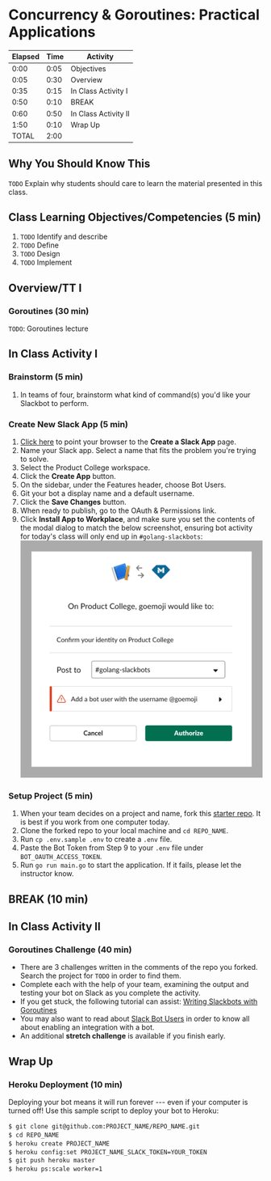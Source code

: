 # Concurrency & Goroutines: Practical Applications

| **Elapsed** | **Time**  | **Activity**              |
| ----------- | --------- | ------------------------- |
| 0:00        | 0:05      | Objectives                |
| 0:05        | 0:30      | Overview                  |
| 0:35        | 0:15      | In Class Activity I       |
| 0:50        | 0:10      | BREAK                     |
| 0:60        | 0:50      | In Class Activity II      |
| 1:50        | 0:10      | Wrap Up                   |
| TOTAL       | 2:00      |                           |

## Why You Should Know This

`TODO` Explain why students should care to learn the material presented in this class.

## Class Learning Objectives/Competencies (5 min)

1. `TODO` Identify and describe
2. `TODO` Define
3. `TODO` Design
4. `TODO` Implement

## Overview/TT I

### Goroutines (30 min)

`TODO`: Goroutines lecture

## In Class Activity I

### Brainstorm (5 min)

1. In teams of four, brainstorm what kind of command(s) you'd like your Slackbot to perform.

### Create New Slack App (5 min)

1. [Click here](https://api.slack.com/apps?new_app=1) to point your browser to the **Create a Slack App** page.
2. Name your Slack app. Select a name that fits the problem you're trying to solve.
3. Select the Product College workspace.
4. Click the **Create App** button.
5. On the sidebar, under the Features header, choose Bot Users.
6. Git your bot a display name and a default username.
7. Click the **Save Changes** button.
8. When ready to publish, go to the OAuth & Permissions link.
9. Click **Install App to Workplace**, and make sure you set the contents of the modal dialog to match the below screenshot, ensuring bot activity for today's class will only end up in `#golang-slackbots`:
![](img/oauth-enable.png)

### Setup Project (5 min)

1. When your team decides on a project and name, fork this [starter repo](https://github.com/droxey/goslackit). It is best if you work from one computer today.
2. Clone the forked repo to your local machine and `cd REPO_NAME`.
3. Run `cp .env.sample .env` to create a `.env` file.
4. Paste the Bot Token from Step 9 to your `.env` file under `BOT_OAUTH_ACCESS_TOKEN`.
5. Run `go run main.go` to start the application. If it fails, please let the instructor know.




## BREAK (10 min)

## In Class Activity II

### Goroutines Challenge (40 min)

* There are 3 challenges written in the comments of the repo you forked. Search the project for `TODO` in order to find them.
* Complete each with the help of your team, examining the output and testing your bot on Slack as you complete the activity.
* If you get stuck, the following tutorial can assist: [Writing Slackbots with Goroutines](https://x-team.com/blog/writing-slackbots-with-goroutines/)
* You may also want to read about [Slack Bot Users](https://api.slack.com/bot-users) in order to know all about enabling an integration with a bot.
* An additional **stretch challenge** is available if you finish early.

## Wrap Up

### Heroku Deployment (10 min)

Deploying your bot means it will run forever --- even if your computer is turned off! Use this sample script to deploy your bot to Heroku:

```bash
$ git clone git@github.com:PROJECT_NAME/REPO_NAME.git
$ cd REPO_NAME
$ heroku create PROJECT_NAME
$ heroku config:set PROJECT_NAME_SLACK_TOKEN=YOUR_TOKEN
$ git push heroku master
$ heroku ps:scale worker=1
```

